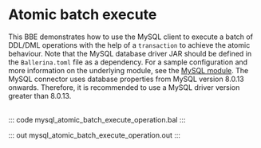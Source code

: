 # Atomic batch execute

This BBE demonstrates how to use the MySQL client to execute a batch of
DDL/DML operations with the help of a `transaction` to achieve the atomic behaviour.
Note that the MySQL database driver JAR should be defined in
the `Ballerina.toml` file as a dependency.
For a sample configuration and more information on the underlying module, see the [MySQL module](https://lib.ballerina.io/ballerinax/mysql/latest/).
The MySQL connector uses database properties from MySQL version 8.0.13 onwards. Therefore, it is
recommended to use a MySQL driver version greater than 8.0.13.<br><br>

::: code mysql_atomic_batch_execute_operation.bal :::

::: out mysql_atomic_batch_execute_operation.out :::